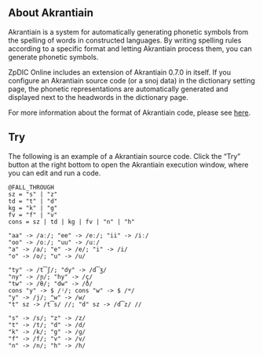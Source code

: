 <!-- title: About Akrantiain -->


## About Akrantiain
Akrantiain is a system for automatically generating phonetic symbols from the spelling of words in constructed languages.
By writing spelling rules according to a specific format and letting Akrantiain process them, you can generate phonetic symbols.

ZpDIC Online includes an extension of Akrantiain 0.7.0 in itself.
If you configure an Akrantiain source code (or a snoj data) in the dictionary setting page, the phonetic representations are automatically generated and displayed next to the headwords in the dictionary page.

For more information about the format of Akrantiain code, please see [here](/document/akrantiain/introduction).

## Try
The following is an example of a Akrantiain source code.
Click the “Try” button at the right bottom to open the Akrantiain execution window, where you can edit and run a code.
```akrantiain-try
@FALL_THROUGH
sz = "s" | "z"
td = "t" | "d"
kg = "k" | "g"
fv = "f" | "v"
cons = sz | td | kg | fv | "n" | "h"

"aa" -> /aː/; "ee" -> /eː/; "ii" -> /iː/
"oo" -> /oː/; "uu" -> /uː/
"a" -> /a/; "e" -> /e/; "i" -> /i/
"o" -> /o/; "u" -> /u/

"ty" -> /t͡ʃ/; "dy" -> /d͡ʒ/
"ny" -> /ɲ/; "hy" -> /ç/
"tw" -> /θ/; "dw" -> /ð/
cons "y" -> $ /ʲ/; cons "w" -> $ /ʷ/
"y" -> /j/; "w" -> /w/
"t" sz -> /t͡s/ //; "d" sz -> /d͡z/ //

"s" -> /s/; "z" -> /z/
"t" -> /t/; "d" -> /d/
"k" -> /k/; "g" -> /ɡ/
"f" -> /f/; "v" -> /v/
"n" -> /n/; "h" -> /h/
```